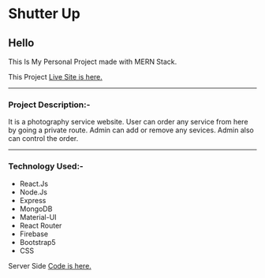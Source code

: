 # Shutter Up
## Hello 
This Is My Personal Project made with MERN Stack.

This Project [Live Site is here.](https://shutter-up-f.web.app/)
<hr/>

### Project Description:-
It is a photography service website. User can order any service from here by going a private route. Admin can add or remove any sevices. Admin also can control the order.
<hr/>

### Technology Used:-
- React.Js
- Node.Js
- Express
- MongoDB
- Material-UI
- React Router
- Firebase
- Bootstrap5
- CSS



Server Side [Code is here.](https://github.com/AMFahim/shutter-up-server)

